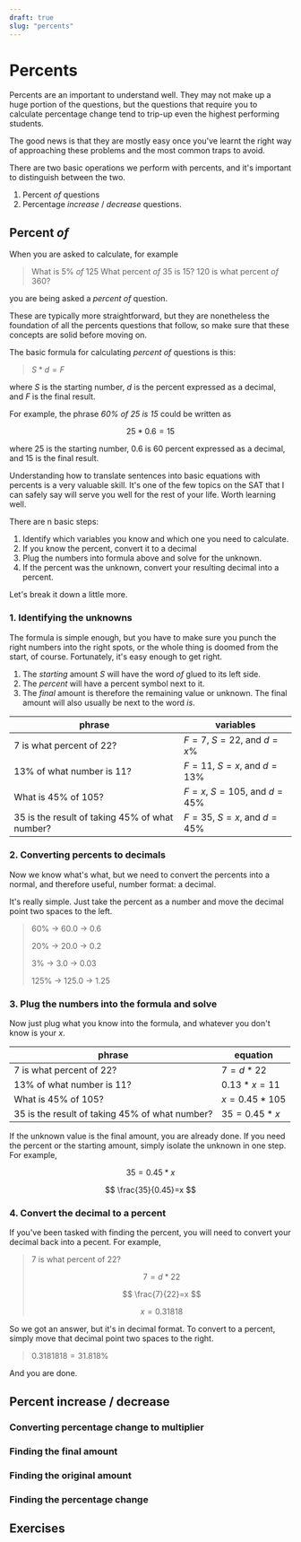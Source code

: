 ```yaml
---
draft: true
slug: "percents"
---
```


# Percents

Percents are an important to understand well.
They may not make up a huge portion of the questions,
but the questions that require you to calculate percentage change
tend to trip-up even the highest performing students.

The good news is that they are mostly easy once you've learnt the
right way of approaching these problems and the most common traps to avoid.

There are two basic operations we perform with percents, 
and it's important to distinguish between the two.

1. Percent *of* questions
2. Percentage *increase* / *decrease* questions.

## Percent *of*

When you are asked to calculate, for example

> What is 5% *of* 125
> What percent *of* 35 is 15?
> 120 is what percent *of* 360?

you are being asked a *percent of* question. 

These are typically more straightforward,
but they are nonetheless the foundation of all the percents questions that follow,
so make sure that these concepts are solid before moving on.

The basic formula for calculating *percent of* questions is this:

> $S*d=F$

where $S$ is the starting number,
$d$ is the percent expressed as a decimal, 
and $F$ is the final result.

For example, the phrase *60% of 25 is 15* could be written as

$$
25*0.6=15
$$

where $25$ is the starting number,
$0.6$ is 60 percent expressed as a decimal, 
and $15$ is the final result.

Understanding how to translate sentences into basic equations with percents is a very valuable skill.
It's one of the few topics on the SAT that I can safely say will serve you well for the rest of your life.
Worth learning well.

There are n basic steps:

1. Identify which variables you know and which one you need to calculate.
2. If you know the percent, convert it to a decimal
3. Plug the numbers into formula above and solve for the unknown.
4. If the percent was the unknown, convert your resulting decimal into a percent.

Let's break it down a little more.

### 1. Identifying the unknowns

The formula is simple enough, but you have to make sure you punch the right numbers into the right spots,
or the whole thing is doomed from the start, of course. 
Fortunately, it's easy enough to get right.

1. The *starting* amount $S$ will have the word *of* glued to its left side.
2. The *percent* will have a percent symbol next to it. 
2. The *final* amount is therefore the remaining value or unknown.
The final amount will also usually be next to the word *is*.


| phrase | variables |
| --- | --- |
| 7 is what percent of 22? | $F=7$, $S=22$, and $d=x\%$ |
| 13% of what number is 11? | $F=11$, $S=x$, and $d=13\%$ |
| What is 45% of 105? | $F=x$, $S=105$, and $d=45\%$ |
| 35 is the result of taking 45% of what number? | $F=35$, $S=x$, and $d=45\%$ |

### 2. Converting percents to decimals

Now we know what's what, but we need to convert the percents into a normal,
and therefore useful, number format: a decimal.

It's really simple.
Just take the percent as a number and move the decimal point two spaces to the left.

> 60% → 60.0 → 0.6
>
> 20% → 20.0 → 0.2
>
> 3% → 3.0 → 0.03
>
> 125% → 125.0 → 1.25

### 3. Plug the numbers into the formula and solve

Now just plug what you know into the formula, and whatever you don't know is your $x$.

| phrase | equation |
| --- | --- |
| 7 is what percent of 22? | $7=d*22$ |
| 13% of what number is 11? | $0.13 * x = 11$ |
| What is 45% of 105? | $x=0.45*105$ |
| 35 is the result of taking 45% of what number? | $35=0.45*x$ |

If the unknown value is the final amount, you are already done.
If you need the percent or the starting amount,
simply isolate the unknown in one step.
For example,

$$
35=0.45*x
$$ 

$$
\frac{35}{0.45}=x
$$ 

### 4. Convert the decimal to a percent

If you've been tasked with finding the percent,
you will need to convert your decimal back into a pecent.
For example,

> 7 is what percent of 22? 
>
> $$
> 7=d*22
> $$
>
> $$
> \frac{7}{22}=x
> $$
>
> $$
> x=0.31818
> $$

So we got an answer, but it's in decimal format.
To convert to a percent,
simply move that decimal point two spaces to the right.

> $0.3181818 = 31.818\%$

And you are done.

## Percent increase / decrease

### Converting percentage change to multiplier

### Finding the final amount

### Finding the original amount

### Finding the percentage change

## Exercises


